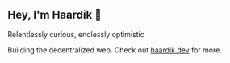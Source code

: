 ## Hey, I'm Haardik 👋

Relentlessly curious, endlessly optimistic

Building the decentralized web. Check out [haardik.dev](https://haardik.dev) for more.
